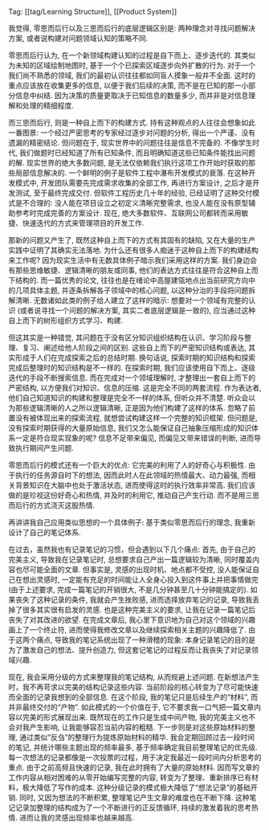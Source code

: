 Tag: [[tag/Learning Structure]], [[Product System]]

我觉得, 零思而后行以及三思而后行的底层逻辑区别是: 两种理念对寻找问题解决方案, 或者说构建对问题领域认知的策略不同.

零思而后行认为, 在一个新领域构建认知的过程是自下而上、逐步迭代的.
其类似为未知的区域绘制地图时, 基于一个个已探索区域逐步向外扩散的行为. 对于一个我们尚不熟悉的领域, 我们的最初认识往往都如同盲人摸象一般并不全面. 这时的重点应该放在收集更多的信息, 以便于我们后续的决策, 而不是在已知的那一小部分信息中纠结. 因为决策的质量更取决于已知信息的数量多少, 而并非是对信息理解和处理的精细程度.

而三思而后行, 则是一种自上而下的构建方式. 持有这种观点的人往往会想象如此一番图景: 一个经过严密思考的专家经过逐步对问题的分析, 得出一个严谨、没有遗漏的精密结论.
但问题在于, 现实世界中的问题往往是信息不完备的. 不像学生时代, 我们做题时已经知道了所有已知条件, 而且明确知道这些已知条件能找出问题的解. 现实世界的绝大多数问题, 是无法仅依赖我们执行这项工作开始时获取的那些局部信息解决的.
一个鲜明的例子是软件工程中瀑布开发模式的衰落. 在这种开发模式中, 开发团队需要先完成需求收集的全部工作, 再进行方案设计, 之后才是开发测试, 至于最终完成交付. 但软件工程历史几十年的经验, 已经证明了这种交付模式是不合理的: 没人能在项目设立之初定义清晰完整需求, 也没人能在没有原型辅助参考时完成完善的方案设计. 现在, 绝大多数软件、互联网公司都转而采用敏捷、快速迭代的方式来管理项目的开发工作.

那新的问题又产生了, 既然这种自上而下的方式有其固有的缺陷, 又在大量的生产实践中证明了其确实无法落地. 为什么还有很多人痴迷于这种自上而下的构建结构来工作呢?
因为现实生活中有无数具体例子暗示我们采用这样的方案. 我们身边会有那些思维敏捷、逻辑清晰的朋友或同事, 他们的表达方式往往是符合这种自上而下结构的. 而一篇优秀的论文, 往往也是在绪论中高屋建瓴地点出当前研究方向中的几项具体主题, 并逐条拆解各子领域中的核心问题, 以这种分治的手段将问题拆解清晰.
无数诸如此类的例子给人建立了这样的暗示: 想要对一个领域有完整的认识 (或者说寻找一个问题的解决方案, 其实二者底层逻辑是一致的), 应当通过这种自上而下的树形组织方式学习、构建.

但这其实是一种错觉, 其问题在于没有区分知识组织结构在认识、学习阶段与整理、复习、阐述给他人阶段之间的区别.
这些自上而下的严密知识结构或表达, 其实形成于人们在完成探索之后的总结时期. 换句话说, 探索时期的知识结构和探索完成后整理时的知识结构是不一样的. 在探索时期, 我们应该使用自下而上、逐级迭代的手段不断搜索信息. 而在完成对一个领域理解时, 才整理出一套自上而下的严密结构, 以方便我们对知识、信息的压缩. 这是完全不同的两套流程.
作为表达者, 他们自己知道知识的构建和整理是完全不一样的体系, 但听众并不清楚. 听众会以为那些逻辑清晰的人之所以逻辑清晰, 正是因为他们构建了这样的体系. 忽略了前置没有被体现出来的探索流程, 就想尝试构建这样一个完整的知识框架. 但问题是, 没有探索时期获得的大量原始信息, 我们又怎么能保证自己抽象压缩形成的知识体系一定是符合现实现象的呢?
信息不足带来偏见, 而偏见又带来错误的判断, 进而导致执行期间产生问题.

零思而后行的模式还有一个巨大的优点: 它完美的利用了人的好奇心与积极性. 由于执行的任务源自时下的想法, 因而此时人在此领域的热情最大、动力最强, 而相关背景知识在大脑中也处于激活状态, 进而使得这时的执行效率非常高. 我们应该做的是珍视这份好奇心和热情, 并及时的利用它, 推动自己产生行动. 而不是用三思而后行的方式浇灭这股热情.



再讲讲我自己应用类似思想的一个具体例子: 基于类似零思而后行的理念, 我重新设计了自己的笔记体系.

在过去，虽然我也有记录笔记的习惯，但会遇到以下几个痛点:
首先, 由于自己的完美主义, 导致我在记录笔记时, 总想要求自己产出一篇逻辑较为清晰, 同时覆盖内容也尽可能全面的文章. 但事实是, 灵感的出现时机、地点都不受控, 没人能保证自己在想出灵感时, 一定能有充足的时间能让人全身心投入到这件事上并把事情做完(由于上述要求, 完成一篇笔记的开销很大, 不是几分钟甚至几十分钟能搞定的). 如果丧失了这种记录的条件, 我就会产生挫败感, 进而选择放弃笔记的记录, 导致我丢掉了很多其实很有启发的灵感.
也是这种完美主义的要求, 让我在记录一篇笔记后丧失了对其改进的欲望. 在完成文章后, 我心里下意识地为自己对这个领域的兴趣画上了一个终止符, 进而使得我修改文章以及继续探索相关主题的兴趣降低了.
由于这两个痛点, 导致我的笔记系统出现了一种滑稽的现象: 本身记录笔记的目的是为了激发自己的想法、提升创造力, 但这套记笔记的过程反而让我丧失了对记录领域兴趣.

现在, 我会采用分级的方式来整理我的笔记结构, 从而规避上述问题.
在新想法产生时，我不再苛求以完美的结构记录这些内容. 当前阶段的核心转变为了尽可能快速而全面的记录我想到的全部信息. 在这个阶段, 我的笔记只是后续生产的“材料”, 而并非最终交付的“产物”. 如此模式的一个价值在于, 它不要求我一口气把一篇文章内容以完美的形式展现出来. 既然现在的工作只是生成中间产物, 我的完美主义也不会对我产生影响, 让我能够容忍当前内容的粗糙.
下一步则是对这些原始材料的整理, 通过类似“反刍”的整理行为提炼原始材料的精华. 我会定期回顾过去一段时间的笔记, 并统计哪些主题出现的频率最多, 基于频率确定我目前整理笔记的优先级. 每一次想法的记录都像是一次投票的过程，用于决定我最近一段时间内分析思考的重点. 由于之前高频且快速的记录, 我在此时拥有了大量的原始材料. 因而写文章的工作内容从相对困难的从零开始编写完整的内容, 转变为了整理、重新排序已有材料，极大降低了写作的成本.
这种分级记录的模式极大降低了“想法记录”的基础开销. 同时, 又因为想法的不断积累, 整理笔记产生文章的难度也在不断下降. 这种笔记记录加整理的结构成为了一个不断进行的正反馈循环, 持续的激发着我的思考热情. 进而让我的灵感出现频率也越来越高.
